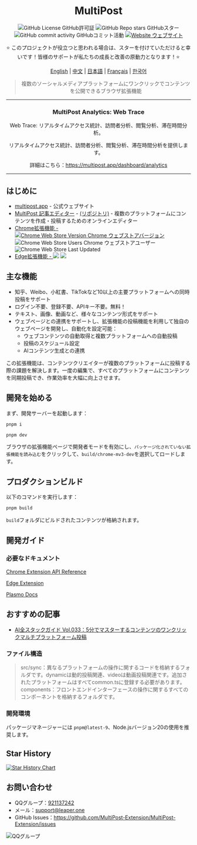 <div align="center">

# MultiPost

![GitHub License GitHub許可証](https://img.shields.io/github/license/leaper-one/MultiPost-Extension) ![GitHub Repo stars GitHubスター](https://img.shields.io/github/stars/leaper-one/MultiPost-Extension) ![GitHub commit activity GitHubコミット活動](https://img.shields.io/github/commit-activity/m/leaper-one/MultiPost-Extension) [![Website ウェブサイト](https://img.shields.io/website?url=https%3A%2F%2Fmultipost.app)](https://multipost.app)

⭐ このプロジェクトが役立つと思われる場合は、スターを付けていただけると幸いです！皆様のサポートが私たちの成長と改善の原動力となります！⭐

[English](../README.md) | [中文](README-zh.md) | [日本語](README-jp.md) | [Français](README-fr.md) | [한국어](README-kr.md)

> 複数のソーシャルメディアプラットフォームにワンクリックでコンテンツを公開できるブラウザ拡張機能

</div>

---

<!-- 最新アップデート -->
<div align="center">
  <h3>MultiPost Analytics: Web Trace</h3>
  <p>Web Trace: リアルタイムアクセス統計、訪問者分析、閲覧分析、滞在時間分析。</p>
  <p>リアルタイムアクセス統計、訪問者分析、閲覧分析、滞在時間分析を提供します。</p>
  <p>詳細はこちら：<a href="https://multipost.app/dashboard/analytics">https://multipost.app/dashboard/analytics</a></p>
</div>

---

## はじめに
- [multipost.app](https://multipost.app) - 公式ウェブサイト
- [MultiPost 記事エディター](https://md.multipost.app/) - [(リポジトリ)](https://github.com/leaper-one/multipost-wechat-markdown-editor) - 複数のプラットフォームにコンテンツを作成・投稿するためのオンラインエディター
- [Chrome拡張機能 - ![Chrome Web Store Version Chrome ウェブストアバージョン](https://img.shields.io/chrome-web-store/v/dhohkaclnjgcikfoaacfgijgjgceofih)](https://chromewebstore.google.com/detail/multipost/dhohkaclnjgcikfoaacfgijgjgceofih) ![Chrome Web Store Users Chrome ウェブストアユーザー](https://img.shields.io/chrome-web-store/users/dhohkaclnjgcikfoaacfgijgjgceofih) ![Chrome Web Store Last Updated](https://img.shields.io/chrome-web-store/last-updated/dhohkaclnjgcikfoaacfgijgjgceofih)
- [Edge拡張機能 - ![](https://img.shields.io/badge/dynamic/json?label=edge%20add-on&prefix=v&query=%24.version&url=https%3A%2F%2Fmicrosoftedge.microsoft.com%2Faddons%2Fgetproductdetailsbycrxid%2Fckoiphiceimehjkolnfffgbmihoppgjg)](https://microsoftedge.microsoft.com/addons/detail/multipost/ckoiphiceimehjkolnfffgbmihoppgjg) [![](https://img.shields.io/badge/dynamic/json?label=users&query=%24.activeInstallCount&url=https%3A%2F%2Fmicrosoftedge.microsoft.com%2Faddons%2Fgetproductdetailsbycrxid%2Fckoiphiceimehjkolnfffgbmihoppgjg)](https://microsoftedge.microsoft.com/addons/detail/multipost/ckoiphiceimehjkolnfffgbmihoppgjg)

## 主な機能

- 知乎、Weibo、小紅書、TikTokなど10以上の主要プラットフォームへの同時投稿をサポート
- ログイン不要、登録不要、APIキー不要。無料！
- テキスト、画像、動画など、様々なコンテンツ形式をサポート
- ウェブページとの連携をサポートし、拡張機能の投稿機能を利用して独自のウェブページを開発し、自動化を設定可能：
  - ウェブコンテンツの自動取得と複数プラットフォームへの自動投稿
  - 投稿のスケジュール設定
  - AIコンテンツ生成との連携

この拡張機能は、コンテンツクリエイターが複数のプラットフォームに投稿する際の課題を解決します。一度の編集で、すべてのプラットフォームにコンテンツを同期投稿でき、作業効率を大幅に向上させます。

## 開発を始める

まず、開発サーバーを起動します：

```bash
pnpm i

pnpm dev
```

ブラウザの拡張機能ページで開発者モードを有効にし、`パッケージ化されていない拡張機能を読み込む`をクリックして、`build/chrome-mv3-dev`を選択してロードします。

## プロダクションビルド

以下のコマンドを実行します：

```bash
pnpm build
```

`build`フォルダにビルドされたコンテンツが格納されます。

## 開発ガイド

### 必要なドキュメント

[Chrome Extension API Reference](https://developer.chrome.com/docs/extensions/reference/api)

[Edge Extension](https://learn.microsoft.com/en-us/microsoft-edge/extensions-chromium/)

[Plasmo Docs](https://docs.plasmo.com/)

## おすすめの記事

- [AI全スタックガイド Vol.033：5分でマスターするコンテンツのワンクリックマルチプラットフォーム投稿](https://mp.weixin.qq.com/s/K7yh6EsBLOGJzl8Gh8SwLw)

### ファイル構造

> src/sync：異なるプラットフォームの操作に関するコードを格納するフォルダです。dynamicは動的投稿関連、videoは動画投稿関連です。追加されたプラットフォームはすべてcommon.tsに登録する必要があります。
> components：フロントエンドインターフェースの操作に関するすべてのコンポーネントを格納するフォルダです。

### 開発環境

パッケージマネージャーには `pnpm@latest-9`、Node.jsバージョン20の使用を推奨します。

## Star History

<a href="https://www.star-history.com/#leaper-one/MultiPost-Extension&leaper-one/multipost-wechat-markdown-editor&Date">
 <picture>
   <source media="(prefers-color-scheme: dark)" srcset="https://api.star-history.com/svg?repos=leaper-one/MultiPost-Extension,leaper-one/multipost-wechat-markdown-editor&type=Date&theme=dark" />
   <source media="(prefers-color-scheme: light)" srcset="https://api.star-history.com/svg?repos=leaper-one/MultiPost-Extension,leaper-one/multipost-wechat-markdown-editor&type=Date" />
   <img alt="Star History Chart" src="https://api.star-history.com/svg?repos=leaper-one/MultiPost-Extension,leaper-one/multipost-wechat-markdown-editor&type=Date" />
 </picture>
</a>

## お問い合わせ

- QQグループ：[921137242](http://qm.qq.com/cgi-bin/qm/qr?_wv=1027&k=c5BjhD8JxNAuwjKh6qvCoROU301PppYU&authKey=NfKianfDwngrwJyVQbefIQET9vUQs46xb0PfOYUm6KzdeCjPd5YbvlRoO8trJUUZ&noverify=0&group_code=921137242)
- メール：support@leaper.one
- GitHub Issues：https://github.com/MultiPost-Extension/MultiPost-Extension/issues

![QQグループ](MultiPost-Extension_2025-02-28T14_17_15.717Z.png)